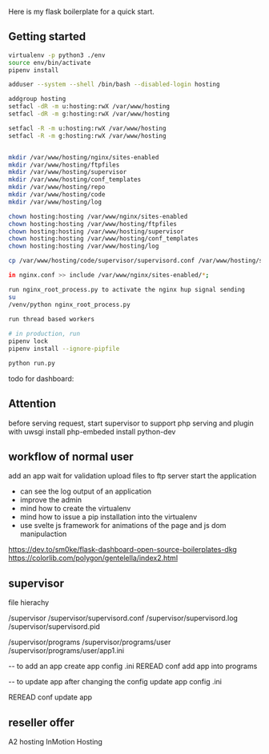  Here is my flask boilerplate for a quick start.
 
## Getting started 
 
 ```sh
 virtualenv -p python3 ./env
 source env/bin/activate
 pipenv install

 adduser --system --shell /bin/bash --disabled-login hosting 
 
 addgroup hosting
 setfacl -dR -m u:hosting:rwX /var/www/hosting
 setfacl -dR -m g:hosting:rwX /var/www/hosting
 
 setfacl -R -m u:hosting:rwX /var/www/hosting
 setfacl -R -m g:hosting:rwX /var/www/hosting
 
 
 mkdir /var/www/hosting/nginx/sites-enabled
 mkdir /var/www/hosting/ftpfiles
 mkdir /var/www/hosting/supervisor
 mkdir /var/www/hosting/conf_templates
 mkdir /var/www/hosting/repo
 mkdir /var/www/hosting/code
 mkdir /var/www/hosting/log

 chown hosting:hosting /var/www/nginx/sites-enabled
 chown hosting:hosting /var/www/hosting/ftpfiles
 chown hosting:hosting /var/www/hosting/supervisor
 chown hosting:hosting /var/www/hosting/conf_templates
 chown hosting:hosting /var/www/hosting/log

cp /var/www/hosting/code/supervisor/supervisord.conf /var/www/hosting/supervisor/supervisord.conf

 in nginx.conf >> include /var/www/nginx/sites-enabled/*;

 run nginx_root_process.py to activate the nginx hup signal sending
 su
 /venv/python nginx_root_process.py

 run thread based workers
	
 # in production, run
 pipenv lock
 pipenv install --ignore-pipfile

 python run.py
 ```

 todo for dashboard:

## Attention
before serving request, start supervisor
to support php serving and plugin with uwsgi install php-embeded
install python-dev 

## workflow of normal user
add an app
wait for validation
upload files to ftp server
start the application

+ can see the log output of an application
+ improve the admin
+ mind how to create the virtualenv
+ mind how to issue a pip installation into the virtualenv
+ use svelte js framework for animations of the page and js dom manipulaction

https://dev.to/sm0ke/flask-dashboard-open-source-boilerplates-dkg
https://colorlib.com/polygon/gentelella/index2.html

## supervisor
file hierachy

/supervisor
/supervisor/supervisord.conf
/supervisor/supervisord.log
/supervisor/supervisord.pid

/supervisor/programs
/supervisor/programs/user
/supervisor/programs/user/app1.ini

-- to add an app
create app config .ini
REREAD conf
add app into programs

-- to update app after changing the config
update app config .ini

REREAD conf
update app

## reseller offer
A2 hosting
InMotion Hosting
